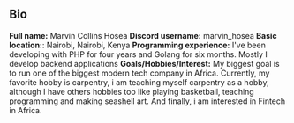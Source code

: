 ## Bio
**Full name:** Marvin Collins Hosea
**Discord username:** marvin_hosea
**Basic location:**: Nairobi, Nairobi, Kenya
**Programming experience:** I've been developing with PHP for four years and Golang for six months. Mostly I develop backend applications
**Goals/Hobbies/Interest:** My biggest goal is to run one of the biggest modern tech company in Africa. Currently, my favorite hobby is carpentry, i am teaching myself carpentry as a hobby, although I have others hobbies too like playing basketball, teaching programming and making seashell art. And finally, i am interested in Fintech in Africa.
